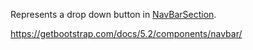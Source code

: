 Represents a drop down button in [NavBarSection](~/controls/bootstrap5/NavBarSection).

<https://getbootstrap.com/docs/5.2/components/navbar/>